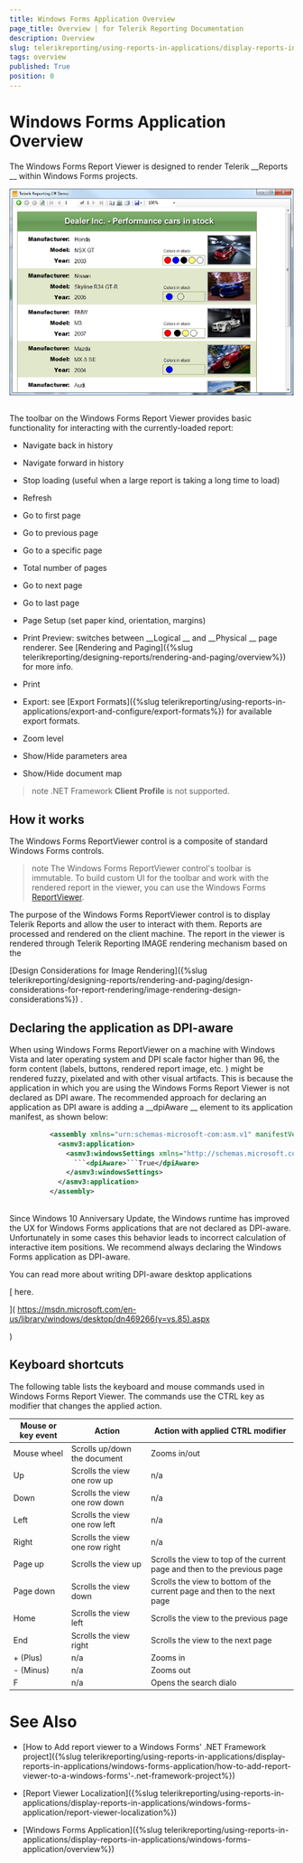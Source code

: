 ```yaml
---
title: Windows Forms Application Overview
page_title: Overview | for Telerik Reporting Documentation
description: Overview
slug: telerikreporting/using-reports-in-applications/display-reports-in-applications/windows-forms-application/overview
tags: overview
published: True
position: 0
---
```


# Windows Forms Application Overview



The Windows Forms Report Viewer is designed to render Telerik 
__Reports
__ within Windows Forms projects.
      
  
  ![](images/WinFormsViewer.png)

## 

The toolbar on the Windows Forms Report Viewer provides basic functionality for interacting with the currently-loaded report:


* Navigate back in history


* Navigate forward in history


* Stop loading (useful when a large report is taking a long time to load)
            


* Refresh


* Go to first page


* Go to previous page


* Go to a specific page


* Total number of pages


* Go to next page


* Go to last page


* Page Setup (set paper kind, orientation, margins)


* Print Preview: switches between 
__Logical
__ and 
__Physical
__ page renderer. See 
[Rendering and Paging]({%slug telerikreporting/designing-reports/rendering-and-paging/overview%})
 for more info.
            


* Print


* Export: see 
[Export Formats]({%slug telerikreporting/using-reports-in-applications/export-and-configure/export-formats%})
 for available export formats.
            


* Zoom level


* Show/Hide parameters area


* Show/Hide document map


>note .NET Framework  __Client Profile__  is not supported.          


## How it works

The Windows Forms ReportViewer control is a composite of standard Windows Forms controls.
        


>note The Windows Forms ReportViewer control's toolbar is immutable. To build custom UI for the toolbar and work with the rendered report in the viewer,            you can use the Windows Forms [ReportViewer](/reporting/api/Telerik.ReportViewer.WinForms.ReportViewer).          


The purpose of the Windows Forms ReportViewer control is to display Telerik Reports and allow the user to interact with them.
          Reports are processed and rendered on the client machine. The report in the viewer is rendered through Telerik Reporting IMAGE rendering mechanism based on the
          
[Design Considerations for Image Rendering]({%slug telerikreporting/designing-reports/rendering-and-paging/design-considerations-for-report-rendering/image-rendering-design-considerations%})
.
        


## Declaring the application as DPI-aware

When using Windows Forms ReportViewer on a machine with Windows Vista and later operating system and DPI scale factor higher than 96, the form content
          (labels, buttons, rendered report image, etc. ) might be rendered fuzzy, pixelated and with other visual artifacts.
          This is because the application in which you are using the Windows Forms Report Viewer is not declared as DPI aware. The recommended approach for declaring an application
          as DPI aware is adding a 
__dpiAware
__ element to its application manifest, as shown below:
        


	
````xml
          <assembly xmlns="urn:schemas-microsoft-com:asm.v1" manifestVersion="1.0" xmlns:asmv3="urn:schemas-microsoft-com:asm.v3" >
            <asmv3:application>
              <asmv3:windowsSettings xmlns="http://schemas.microsoft.com/SMI/2005/WindowsSettings">
                ```<dpiAware>```True</dpiAware>
              </asmv3:windowsSettings>
            </asmv3:application>
          </assembly>
          
````




Since Windows 10 Anniversary Update, the Windows runtime has improved the UX for Windows Forms applications that are not declared as DPI-aware. Unfortunately in some cases this behavior leads to incorrect calculation of interactive item positions. We recommend always declaring the Windows Forms application as DPI-aware.
        


You can read more about writing DPI-aware desktop applications
          
[              here.
            
](              https://msdn.microsoft.com/en-us/library/windows/desktop/dn469266(v=vs.85).aspx
            
)

## Keyboard shortcuts

The following table lists the keyboard and mouse commands used in Windows Forms Report Viewer. The commands use the CTRL key as modifier that changes the applied action.
        



| Mouse or key event | Action | Action with applied CTRL modifier |
| ------ | ------ | ------ |
|Mouse wheel|Scrolls up/down the document|Zooms in/out|
|Up|Scrolls the view one row up|n/a|
|Down|Scrolls the view one row down|n/a|
|Left|Scrolls the view one row left|n/a|
|Right|Scrolls the view one row right|n/a|
|Page up|Scrolls the view up|Scrolls the view to top of the current page and then to the previous page|
|Page down|Scrolls the view down|Scrolls the view to bottom of the current page and then to the next page|
|Home|Scrolls the view left|Scrolls the view to the previous page|
|End|Scrolls the view right|Scrolls the view to the next page|
|+ (Plus)|n/a|Zooms in|
|- (Minus)|n/a|Zooms out|
|F|n/a|Opens the search dialo|




# See Also


 * [How to Add report viewer to a Windows Forms' .NET Framework project]({%slug telerikreporting/using-reports-in-applications/display-reports-in-applications/windows-forms-application/how-to-add-report-viewer-to-a-windows-forms'-.net-framework-project%})


 * [Report Viewer Localization]({%slug telerikreporting/using-reports-in-applications/display-reports-in-applications/windows-forms-application/report-viewer-localization%})


 * [Windows Forms Application]({%slug telerikreporting/using-reports-in-applications/display-reports-in-applications/windows-forms-application/overview%})

